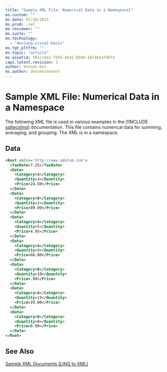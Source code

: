```yaml
---
title: "Sample XML File: Numerical Data in a Namespace1"
ms.custom: ""
ms.date: 07/20/2015
ms.prod: .net
ms.reviewer: ""
ms.suite: ""
ms.technology: 
  - "devlang-visual-basic"
ms.tgt_pltfrm: ""
ms.topic: "article"
ms.assetid: f01cc0a1-fb55-4b42-8380-16f4be47d6f4
caps.latest.revision: 3
author: dotnet-bot
ms.author: dotnetcontent
---
```

# Sample XML File: Numerical Data in a Namespace
The following XML file is used in various examples in the [!INCLUDE [sqltecxlinq](~/includes/sqltecxlinq-md.md)] documentation. This file contains numerical data for summing, averaging, and grouping. The XML is in a namespace.  
  
## Data  
  
```xml  
<Root xmlns='http://www.adatum.com'>  
  <TaxRate>7.25</TaxRate>  
  <Data>  
    <Category>A</Category>  
    <Quantity>3</Quantity>  
    <Price>24.50</Price>  
  </Data>  
  <Data>  
    <Category>B</Category>  
    <Quantity>1</Quantity>  
    <Price>89.99</Price>  
  </Data>  
  <Data>  
    <Category>A</Category>  
    <Quantity>5</Quantity>  
    <Price>4.95</Price>  
  </Data>  
  <Data>  
    <Category>A</Category>  
    <Quantity>3</Quantity>  
    <Price>66.00</Price>  
  </Data>  
  <Data>  
    <Category>B</Category>  
    <Quantity>10</Quantity>  
    <Price>.99</Price>  
  </Data>  
  <Data>  
    <Category>A</Category>  
    <Quantity>15</Quantity>  
    <Price>29.00</Price>  
  </Data>  
  <Data>  
    <Category>B</Category>  
    <Quantity>8</Quantity>  
    <Price>6.99</Price>  
  </Data>  
</Root>  
```  
  
## See Also  
 [Sample XML Documents (LINQ to XML)](../../../../visual-basic/programming-guide/concepts/linq/sample-xml-documents-linq-to-xml.md)
